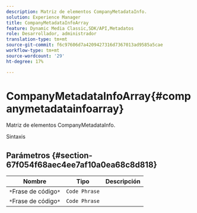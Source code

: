```yaml
---
description: Matriz de elementos CompanyMetadataInfo.
solution: Experience Manager
title: CompanyMetadataInfoArray
feature: Dynamic Media Classic,SDK/API,Metadatos
role: Desarrollador, administrador
translation-type: tm+mt
source-git-commit: f6c97606d7a4209427316d7367013ad9585a5cae
workflow-type: tm+mt
source-wordcount: '29'
ht-degree: 17%

---
```



# CompanyMetadataInfoArray{#companymetadatainfoarray}

Matriz de elementos CompanyMetadataInfo.

Sintaxis

## Parámetros {#section-67f054f68aec4ee7af10a0ea68c8d818}

| Nombre | Tipo | Descripción |
|---|---|---|
| `*`Frase de código`*` | `Code Phrase` |  |
| `*`Frase de código`*` | `Code Phrase` |  |

